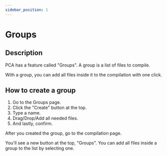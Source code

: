 ```yaml
---
sidebar_position: 1
---
```


# Groups

## Description

PCA has a feature called "Groups". A group is a list of files to compile.

With a group, you can add all files inside it to the compilation with one click.

## How to create a group

1. Go to the Groups page.
2. Click the "Create" button at the top.
3. Type a name.
4. Drag/Drop/Add all needed files.
5. And lastly, confirm.

After you created the group, go to the compilation page.

You'll see a new button at the top, "Groups".
You can add all files inside a group to the list by selecting one.
